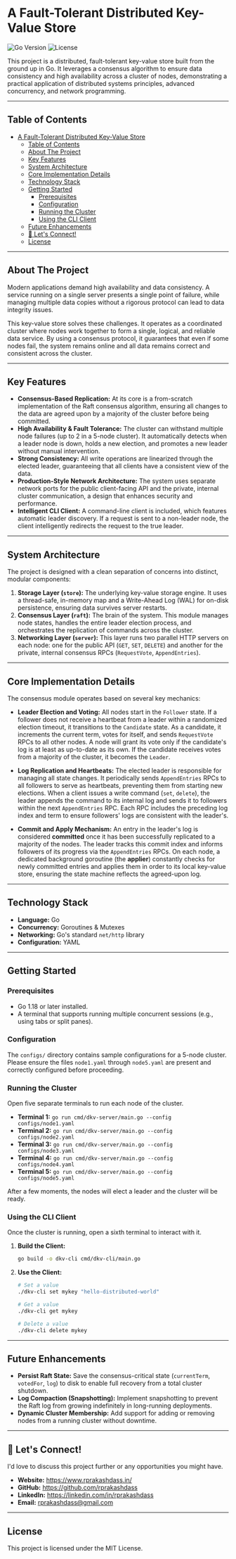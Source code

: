 # A Fault-Tolerant Distributed Key-Value Store

![Go Version](https://img.shields.io/badge/go-1.18+-blue.svg)
![License](https://img.shields.io/badge/license-MIT-green.svg)

This project is a distributed, fault-tolerant key-value store built from the ground up in Go. It leverages a consensus algorithm to ensure data consistency and high availability across a cluster of nodes, demonstrating a practical application of distributed systems principles, advanced concurrency, and network programming.

---
## Table of Contents
- [A Fault-Tolerant Distributed Key-Value Store](#a-fault-tolerant-distributed-key-value-store)
  - [Table of Contents](#table-of-contents)
  - [About The Project](#about-the-project)
  - [Key Features](#key-features)
  - [System Architecture](#system-architecture)
  - [Core Implementation Details](#core-implementation-details)
  - [Technology Stack](#technology-stack)
  - [Getting Started](#getting-started)
    - [Prerequisites](#prerequisites)
    - [Configuration](#configuration)
    - [Running the Cluster](#running-the-cluster)
    - [Using the CLI Client](#using-the-cli-client)
  - [Future Enhancements](#future-enhancements)
  - [🤝 Let's Connect!](#-lets-connect)
  - [License](#license)

---
## About The Project

Modern applications demand high availability and data consistency. A service running on a single server presents a single point of failure, while managing multiple data copies without a rigorous protocol can lead to data integrity issues.

This key-value store solves these challenges. It operates as a coordinated cluster where nodes work together to form a single, logical, and reliable data service. By using a consensus protocol, it guarantees that even if some nodes fail, the system remains online and all data remains correct and consistent across the cluster.

---
## Key Features

* **Consensus-Based Replication:** At its core is a from-scratch implementation of the Raft consensus algorithm, ensuring all changes to the data are agreed upon by a majority of the cluster before being committed.
* **High Availability & Fault Tolerance:** The cluster can withstand multiple node failures (up to 2 in a 5-node cluster). It automatically detects when a leader node is down, holds a new election, and promotes a new leader without manual intervention.
* **Strong Consistency:** All write operations are linearized through the elected leader, guaranteeing that all clients have a consistent view of the data.
* **Production-Style Network Architecture:** The system uses separate network ports for the public client-facing API and the private, internal cluster communication, a design that enhances security and performance.
* **Intelligent CLI Client:** A command-line client is included, which features automatic leader discovery. If a request is sent to a non-leader node, the client intelligently redirects the request to the true leader.

---
## System Architecture

The project is designed with a clean separation of concerns into distinct, modular components:

1.  **Storage Layer (`store`):** The underlying key-value storage engine. It uses a thread-safe, in-memory map and a Write-Ahead Log (WAL) for on-disk persistence, ensuring data survives server restarts.
2.  **Consensus Layer (`raft`):** The brain of the system. This module manages node states, handles the entire leader election process, and orchestrates the replication of commands across the cluster.
3.  **Networking Layer (`server`):** This layer runs two parallel HTTP servers on each node: one for the public API (`GET`, `SET`, `DELETE`) and another for the private, internal consensus RPCs (`RequestVote`, `AppendEntries`).

---
## Core Implementation Details

The consensus module operates based on several key mechanics:

* **Leader Election and Voting:** All nodes start in the `Follower` state. If a follower does not receive a heartbeat from a leader within a randomized election timeout, it transitions to the `Candidate` state. As a candidate, it increments the current term, votes for itself, and sends `RequestVote` RPCs to all other nodes. A node will grant its vote only if the candidate's log is at least as up-to-date as its own. If the candidate receives votes from a majority of the cluster, it becomes the `Leader`.

* **Log Replication and Heartbeats:** The elected leader is responsible for managing all state changes. It periodically sends `AppendEntries` RPCs to all followers to serve as heartbeats, preventing them from starting new elections. When a client issues a write command (`set`, `delete`), the leader appends the command to its internal log and sends it to followers within the next `AppendEntries` RPC. Each RPC includes the preceding log index and term to ensure followers' logs are consistent with the leader's.

* **Commit and Apply Mechanism:** An entry in the leader's log is considered **committed** once it has been successfully replicated to a majority of the nodes. The leader tracks this commit index and informs followers of its progress via the `AppendEntries` RPCs. On each node, a dedicated background goroutine (the **applier**) constantly checks for newly committed entries and applies them in order to its local key-value store, ensuring the state machine reflects the agreed-upon log.

---
## Technology Stack

* **Language:** Go
* **Concurrency:** Goroutines & Mutexes
* **Networking:** Go's standard `net/http` library
* **Configuration:** YAML

---
## Getting Started

### Prerequisites
* Go 1.18 or later installed.
* A terminal that supports running multiple concurrent sessions (e.g., using tabs or split panes).

### Configuration
The `configs/` directory contains sample configurations for a 5-node cluster. Please ensure the files `node1.yaml` through `node5.yaml` are present and correctly configured before proceeding.

### Running the Cluster
Open five separate terminals to run each node of the cluster.

* **Terminal 1:** `go run cmd/dkv-server/main.go --config configs/node1.yaml`
* **Terminal 2:** `go run cmd/dkv-server/main.go --config configs/node2.yaml`
* **Terminal 3:** `go run cmd/dkv-server/main.go --config configs/node3.yaml`
* **Terminal 4:** `go run cmd/dkv-server/main.go --config configs/node4.yaml`
* **Terminal 5:** `go run cmd/dkv-server/main.go --config configs/node5.yaml`

After a few moments, the nodes will elect a leader and the cluster will be ready.

### Using the CLI Client
Once the cluster is running, open a sixth terminal to interact with it.

1.  **Build the Client:**
    ```bash
    go build -o dkv-cli cmd/dkv-cli/main.go
    ```
2.  **Use the Client:**
    ```bash
    # Set a value
    ./dkv-cli set mykey "hello-distributed-world"

    # Get a value
    ./dkv-cli get mykey
    
    # Delete a value
    ./dkv-cli delete mykey
    ```

---
## Future Enhancements

* **Persist Raft State:** Save the consensus-critical state (`currentTerm`, `votedFor`, `log`) to disk to enable full recovery from a total cluster shutdown.
* **Log Compaction (Snapshotting):** Implement snapshotting to prevent the Raft log from growing indefinitely in long-running deployments.
* **Dynamic Cluster Membership:** Add support for adding or removing nodes from a running cluster without downtime.

---
## 🤝 Let's Connect\!

I'd love to discuss this project further or any opportunities you might have.
  * **Website:** https://www.rprakashdass.in/
  * **GitHub:** https://github.com/rprakashdass
  * **LinkedIn:** https://linkedin.com/in/rprakashdass
  * **Email:** rprakashdass@gmail.com

---
## License

This project is licensed under the MIT License.